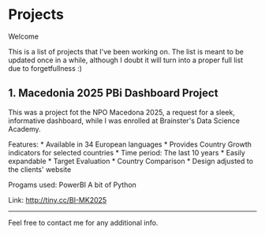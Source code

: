 # Projects

Welcome

This is a list of projects that I've been working on.
The list is meant to be updated once in a while, although I doubt it will turn into a proper full list due to forgetfullness :)

## 1. Macedonia 2025 PBi Dashboard Project
This was a project fot the NPO Macedona 2025, a request for a sleek, informative dashboard, while I was enrolled at Brainster's Data Science Academy.

Features: * Available in 34 European languages
          * Provides Country Growth indicators for selected countries
          * Time period: The last 10 years
          * Easily expandable
          * Target Evaluation
          * Country Comparison
          * Design adjusted to the clients' website
        
Progams used:
        PowerBI
        A bit of Python
        
        
Link: http://tiny.cc/BI-MK2025


---
Feel free to contact me for any additional info.
